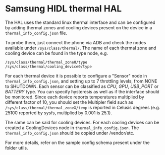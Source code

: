 # Samsung HIDL thermal HAL

The HAL uses the standard linux thermal interface and can be configured by
adding thermal zones and cooling devices present on the device in a
`thermal_info_config.json` file.

To probe them, just connect the phone via ADB and check the nodes available
under `/sys/class/thermal/`.  The name of each thermal zone and cooling device
can be found in the type node, e.g.

    /sys/class/thermal/thermal_zone0/type
    /sys/class/thermal/cooling_device0/type

For each thermal device it is possible to configure a "Sensor" node in
`thermal_info_config.json`, and setting up to 7 throttling levels, from NONE to
SHUTDOWN. Each sensor can be classified as *CPU*, *GPU*, *USB_PORT* or *BATTERY* type.
You can specify hysteresis as well as if the interface should be monitored.
Since each device reports temperatures multiplied by different factor of 10,
you should set the Multipler field such as
`/sys/class/thermal/thermal_zoneX/temp` is reported in Celusis degrees (e.g.
25100 reported by sysfs, multiplied by 0.001 is 25.1).

The same can be said for cooling devices. For each cooling devices can be
created a CoolingDevices node in `thermal_info_config.json`. The
`thermal_info_config.json` should be copied under /vendor/etc.

For more details, refer on the sample config schema present under the folder
utils.
